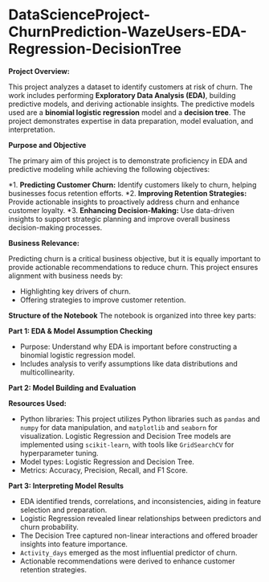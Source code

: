 # DataScienceProject-ChurnPrediction-WazeUsers-EDA-Regression-DecisionTree

**Project Overview:**

This project analyzes a dataset to identify customers at risk of churn. The work includes performing **Exploratory Data Analysis (EDA)**, building predictive models, and deriving actionable insights. The predictive models used are a **binomial logistic regression** model and a **decision tree**. The project demonstrates expertise in data preparation, model evaluation, and interpretation.

**Purpose and Objective**

The primary aim of this project is to demonstrate proficiency in EDA and predictive modeling while achieving the following objectives:

*1. **Predicting Customer Churn:** Identify customers likely to churn, helping businesses focus retention efforts.
*2. **Improving Retention Strategies:** Provide actionable insights to proactively address churn and enhance customer loyalty.
*3. **Enhancing Decision-Making:** Use data-driven insights to support strategic planning and improve overall business decision-making processes.

**Business Relevance:**

Predicting churn is a critical business objective, but it is equally important to provide actionable recommendations to reduce churn. This project ensures alignment with business needs by:

* Highlighting key drivers of churn.
* Offering strategies to improve customer retention.

**Structure of the Notebook**
The notebook is organized into three key parts:

**Part 1: EDA & Model Assumption Checking**

  * Purpose: Understand why EDA is important before constructing a binomial logistic regression model.
  * Includes analysis to verify assumptions like data distributions and multicollinearity.

**Part 2: Model Building and Evaluation**

**Resources Used:**
  * Python libraries: This project utilizes Python libraries such as `pandas` and `numpy` for data manipulation, and `matplotlib` and `seaborn` for visualization. Logistic Regression and Decision Tree models are implemented using `scikit-learn`, with tools like `GridSearchCV` for hyperparameter tuning.
  * Model types: Logistic Regression and Decision Tree.
  * Metrics: Accuracy, Precision, Recall, and F1 Score.
    
**Part 3: Interpreting Model Results**

* EDA identified trends, correlations, and inconsistencies, aiding in feature selection and preparation.
* Logistic Regression revealed linear relationships between predictors and churn probability.
* The Decision Tree captured non-linear interactions and offered broader insights into feature importance.
* `Activity_days` emerged as the most influential predictor of churn.
* Actionable recommendations were derived to enhance customer retention strategies.
